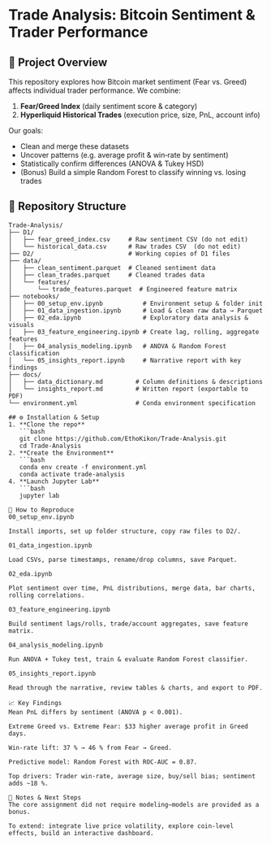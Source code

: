 # Trade Analysis: Bitcoin Sentiment & Trader Performance

## 🚀 Project Overview  
This repository explores how Bitcoin market sentiment (Fear vs. Greed) affects individual trader performance. We combine:  
1. **Fear/Greed Index** (daily sentiment score & category)  
2. **Hyperliquid Historical Trades** (execution price, size, PnL, account info)

Our goals:  
- Clean and merge these datasets  
- Uncover patterns (e.g. average profit & win‑rate by sentiment)  
- Statistically confirm differences (ANOVA & Tukey HSD)  
- (Bonus) Build a simple Random Forest to classify winning vs. losing trades  

## 📂 Repository Structure  
```text
Trade-Analysis/
├── D1/                          
│   ├── fear_greed_index.csv     # Raw sentiment CSV (do not edit)
│   └── historical_data.csv      # Raw trades CSV  (do not edit)
├── D2/                          # Working copies of D1 files
├── data/
│   ├── clean_sentiment.parquet  # Cleaned sentiment data
│   ├── clean_trades.parquet     # Cleaned trades data
│   └── features/
│       └── trade_features.parquet  # Engineered feature matrix
├── notebooks/
│   ├── 00_setup_env.ipynb           # Environment setup & folder init
│   ├── 01_data_ingestion.ipynb      # Load & clean raw data → Parquet
│   ├── 02_eda.ipynb                 # Exploratory data analysis & visuals
│   ├── 03_feature_engineering.ipynb # Create lag, rolling, aggregate features
│   ├── 04_analysis_modeling.ipynb   # ANOVA & Random Forest classification
│   └── 05_insights_report.ipynb     # Narrative report with key findings
├── docs/
│   ├── data_dictionary.md         # Column definitions & descriptions
│   └── insights_report.md         # Written report (exportable to PDF)
└── environment.yml                # Conda environment specification

## ⚙️ Installation & Setup  
1. **Clone the repo**  
   ```bash
   git clone https://github.com/EthoKikon/Trade-Analysis.git
   cd Trade-Analysis
2. **Create the Environment**
   ```bash
   conda env create -f environment.yml
   conda activate trade-analysis
4. **Launch Jupyter Lab**
   ```bash
   jupyter lab

📒 How to Reproduce
00_setup_env.ipynb

Install imports, set up folder structure, copy raw files to D2/.

01_data_ingestion.ipynb

Load CSVs, parse timestamps, rename/drop columns, save Parquet.

02_eda.ipynb

Plot sentiment over time, PnL distributions, merge data, bar charts, rolling correlations.

03_feature_engineering.ipynb

Build sentiment lags/rolls, trade/account aggregates, save feature matrix.

04_analysis_modeling.ipynb

Run ANOVA + Tukey test, train & evaluate Random Forest classifier.

05_insights_report.ipynb

Read through the narrative, review tables & charts, and export to PDF.

📈 Key Findings
Mean PnL differs by sentiment (ANOVA p < 0.001).

Extreme Greed vs. Extreme Fear: $33 higher average profit in Greed days.

Win‑rate lift: 37 % → 46 % from Fear → Greed.

Predictive model: Random Forest with ROC‑AUC = 0.87.

Top drivers: Trader win‑rate, average size, buy/sell bias; sentiment adds ~18 %.

📝 Notes & Next Steps
The core assignment did not require modeling—models are provided as a bonus.

To extend: integrate live price volatility, explore coin‑level effects, build an interactive dashboard.

